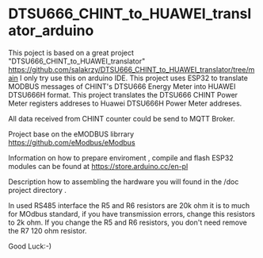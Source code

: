 # DTSU666_CHINT_to_HUAWEI_translator_arduino
This poject is based on a great project  "DTSU666_CHINT_to_HUAWEI_translator" https://github.com/salakrzy/DTSU666_CHINT_to_HUAWEI_translator/tree/main
I only try use this on arduino IDE.
This project uses ESP32 to translate MODBUS messages of CHINT's DTSU666 Energy Meter into HUAWEI DTSU666H format.
This project translates the DTSU666 CHINT Power Meter registers addreses to Huawei DTSU666H Power Meter addreses.

All data received from CHINT counter could be send to MQTT Broker.

Project base on the eMODBUS librrary  https://github.com/eModbus/eModbus 

Information on how to prepare enviroment , compile and flash ESP32 modules can be found at
https://store.arduino.cc/en-pl


Description how to assembling the hardware you will found in the /doc project directory . 

In used RS485 interface the R5 and R6 resistors are 20k ohm it is to much for MOdbus standard, if you have transmission errors, change this resistors to 2k ohm.
If you change the R5 and R6 resistors,  you don't need remove the R7 120 ohm resistor.

Good Luck:-)
